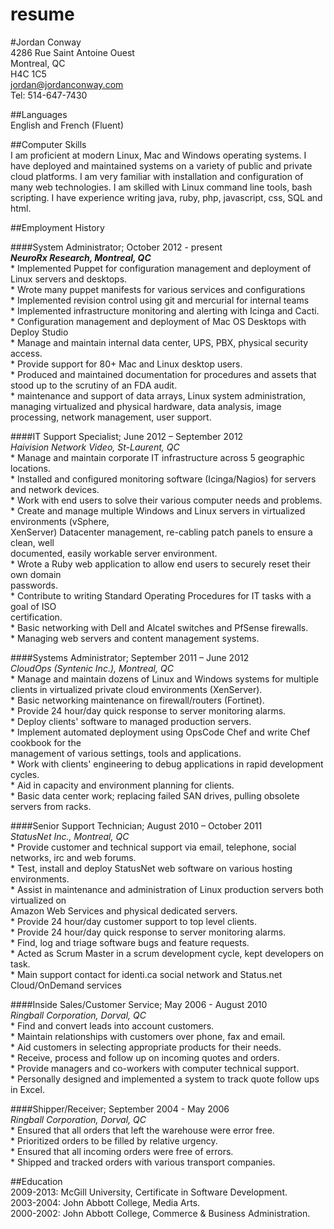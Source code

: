 resume  
======  
#Jordan Conway  
4286 Rue Saint Antoine Ouest  
Montreal, QC  
H4C 1C5  
jordan@jordanconway.com  
Tel: 514-647-7430   
  
##Languages   
English and French (Fluent)   
  
##Computer Skills   
I am proficient at modern Linux, Mac and Windows operating systems. I have deployed and maintained  systems on a variety of public and private cloud platforms. I am very familiar with installation and configuration of many web technologies. I am skilled with Linux command line tools, bash scripting.  I have experience writing java, ruby, php, javascript, css, SQL and html.   
  
##Employment History   
  
####System Administrator; October 2012 - present  
***NeuroRx Research, Montreal, QC***  
    * Implemented Puppet for configuration management and deployment of Linux servers and desktops.  
    * Wrote many puppet manifests for various services and configurations  
    * Implemented revision control using git and mercurial for internal teams  
    * Implemented infrastructure monitoring and alerting with Icinga and Cacti.  
    * Configuration management and deployment of Mac OS Desktops with Deploy Studio  
    * Manage and maintain internal data center, UPS, PBX, physical security access.  
    * Provide support for 80+ Mac and Linux desktop users.  
    * Produced and maintained documentation for procedures and assets that stood up to the scrutiny of an FDA audit.  
    * maintenance and support of data arrays, Linux system administration, managing virtualized and physical hardware, data analysis, image processing, network management, user support.  
  
####IT Support Specialist; June 2012 – September 2012   
_Haivision Network Video, St-Laurent, QC_  
    * Manage and maintain corporate IT infrastructure across 5 geographic locations.   
    * Installed and configured monitoring software (Icinga/Nagios) for servers and network devices.   
    * Work with end users to solve their various computer needs and problems.   
    * Create and manage multiple Windows and Linux servers in virtualized environments (vSphere,   
XenServer) Datacenter management, re-cabling patch panels to ensure a clean, well   
documented, easily workable server environment.   
    * Wrote a Ruby web application to allow end users to securely reset their own domain   
passwords.   
    * Contribute to writing Standard Operating Procedures for IT tasks with a goal of ISO   
certification.   
    * Basic networking with Dell and Alcatel switches and PfSense firewalls.   
    * Managing web servers and content management systems.   
  
####Systems Administrator; September 2011 – June 2012   
_CloudOps (Syntenic Inc.), Montreal, QC_  
    * Manage and maintain dozens of Linux and Windows systems for multiple clients in virtualized private cloud environments (XenServer).   
    * Basic networking maintenance on firewall/routers (Fortinet).   
    * Provide 24 hour/day quick response to server monitoring alarms.   
    * Deploy clients' software to managed production servers.   
    * Implement automated deployment using OpsCode Chef and write Chef cookbook for the   
management of various settings, tools and applications.   
    * Work with clients' engineering to debug applications in rapid development cycles.   
    * Aid in capacity and environment planning for clients.   
    * Basic data center work; replacing failed SAN drives, pulling obsolete servers from racks.   
  
####Senior Support Technician; August 2010 – October 2011   
_StatusNet Inc., Montreal, QC_  
    * Provide customer and technical support via email, telephone, social networks, irc and web forums.   
    * Test, install and deploy StatusNet web software on various hosting environments.   
    * Assist in maintenance and administration of Linux production servers both virtualized on   
Amazon Web Services and physical dedicated servers.   
    * Provide 24 hour/day customer support to top level clients.   
    * Provide 24 hour/day quick response to server monitoring alarms.   
    * Find, log and triage software bugs and feature requests.   
    * Acted as Scrum Master in a scrum development cycle, kept developers on task.   
    * Main support contact for identi.ca social network and Status.net Cloud/OnDemand services   
  
####Inside Sales/Customer Service; May 2006 - August 2010   
_Ringball Corporation, Dorval, QC_   
    * Find and convert leads into account customers.   
    * Maintain relationships with customers over phone, fax and email.   
    * Aid customers in selecting appropriate products for their needs.   
    * Receive, process and follow up on incoming quotes and orders.   
    * Provide managers and co-workers with computer technical support.   
    * Personally designed and implemented a system to track quote follow ups in Excel.   
  
####Shipper/Receiver; September 2004 - May 2006   
_Ringball Corporation, Dorval, QC_  
    * Ensured that all orders that left the warehouse were error free.   
    * Prioritized orders to be filled by relative urgency.   
    * Ensured that all incoming orders were free of errors.   
    * Shipped and tracked orders with various transport companies.   
  
##Education   
2009-2013: McGill University, Certificate in Software Development.   
2003-2004: John Abbott College, Media Arts.   
2000-2002: John Abbott College, Commerce & Business Administration.   
